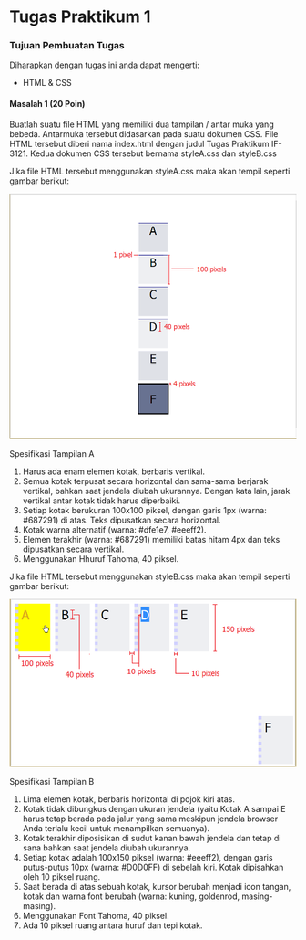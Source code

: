# Tugas Praktikum 1

### Tujuan Pembuatan Tugas

Diharapkan dengan tugas ini anda dapat mengerti:
* HTML & CSS

#### Masalah 1 (20 Poin)

Buatlah suatu file HTML yang memiliki dua tampilan / antar muka yang bebeda. Antarmuka tersebut didasarkan pada suatu dokumen CSS. File HTML tersebut diberi nama index.html dengan judul Tugas Praktikum IF-3121. Kedua dokumen CSS tersebut bernama styleA.css dan styleB.css

Jika file HTML tersebut menggunakan styleA.css maka akan tempil seperti gambar berikut:


![](A.png)

Spesifikasi Tampilan A
1. Harus ada enam elemen kotak, berbaris vertikal.
2. Semua kotak terpusat secara horizontal dan sama-sama berjarak vertikal, bahkan saat jendela diubah ukurannya. Dengan kata lain, jarak vertikal antar kotak tidak harus diperbaiki.
3. Setiap kotak berukuran 100x100 piksel, dengan garis 1px (warna: #687291) di atas. Teks dipusatkan secara horizontal.
4. Kotak warna alternatif (warna: #dfe1e7, #eeeff2).
5. Elemen terakhir (warna: #687291) memiliki batas hitam 4px dan teks dipusatkan secara vertikal.
6. Menggunakan Hhuruf Tahoma, 40 piksel.



Jika file HTML tersebut menggunakan styleB.css maka akan tempil seperti gambar berikut:

![](B.png)	

Spesifikasi Tampilan B
1. Lima elemen kotak, berbaris horizontal di pojok kiri atas.
2. Kotak tidak dibungkus dengan ukuran jendela (yaitu Kotak A sampai E harus tetap berada pada jalur yang sama meskipun jendela browser Anda terlalu kecil untuk menampilkan semuanya).
3. Kotak terakhir diposisikan di sudut kanan bawah jendela dan tetap di sana bahkan saat jendela diubah ukurannya.
4. Setiap kotak adalah 100x150 piksel (warna: #eeeff2), dengan garis putus-putus 10px (warna: #D0D0FF) di sebelah kiri. Kotak dipisahkan oleh 10 piksel ruang.
5. Saat berada di atas sebuah kotak, kursor berubah menjadi icon tangan, kotak dan warna font berubah (warna: kuning, goldenrod, masing-masing).
6. Menggunakan Font Tahoma, 40 piksel.
7. Ada 10 piksel ruang antara huruf dan tepi kotak.